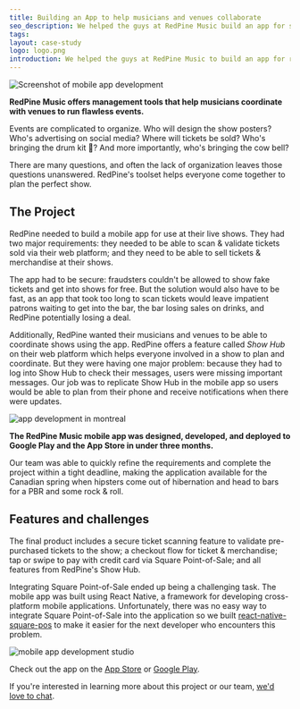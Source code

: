 ```yaml
---
title: Building an App to help musicians and venues collaborate
seo_description: We helped the guys at RedPine Music build an app for selling and scanning tickets at their live shows. Swipe or tap to pay, and you're in the door!
tags:
layout: case-study
logo: logo.png
introduction: We helped the guys at RedPine Music to build an app for running their live shows. With the app, musicians can sell tickets & merchandise at their shows.  They can also scan & validate presold tickets to their shows.
---
```


![Screenshot of mobile app development](screenshot1.png)

__RedPine Music offers management tools that help musicians coordinate with venues to run flawless events.__

Events are complicated to organize. Who will design the show posters? Who's advertising on social media? Where will tickets be sold? Who's bringing the drum kit 🥁? And more importantly, who's bringing the cow bell?

There are many questions, and often the lack of organization leaves those questions unanswered. RedPine's toolset helps everyone come together to plan the perfect show.

## The Project

RedPine needed to build a mobile app for use at their live shows. They had two major requirements: they needed to be able to scan & validate tickets sold via their web platform; and they need to be able to sell tickets & merchandise at their shows. 

The app had to be secure: fraudsters couldn't be allowed to show fake tickets and get into shows for free.  But the solution would also have to be fast, as an app that took too long to scan tickets would leave impatient patrons waiting to get into the bar, the bar losing sales on drinks, and RedPine potentially losing a deal.

Additionally, RedPine wanted their musicians and venues to be able to coordinate shows using the app.  RedPine offers a feature called _Show Hub_ on their web platform which helps everyone involved in a show to plan and coordinate. But they were having one major problem: because they had to log into Show Hub to check their messages, users were missing important messages. Our job was to replicate Show Hub in the mobile app so users would be able to plan from their phone and receive notifications when there were updates.



![app development in montreal](screenshot2.png)


__The RedPine Music mobile app was designed, developed, and deployed to Google Play and the App Store in under three months.__

Our team was able to quickly refine the requirements and complete the project within a tight deadline, making the application available for the Canadian spring when hipsters come out of hibernation and head to bars for a PBR and some rock & roll.

## Features and challenges

The final product includes a secure ticket scanning feature to validate pre-purchased tickets to the show; a checkout flow for ticket & merchandise; tap or swipe to pay with credit card via Square Point-of-Sale; and all features from RedPine's Show Hub.

Integrating Square Point-of-Sale ended up being a challenging task. The mobile app was built using React Native, a framework for developing cross-platform mobile applications.  Unfortunately, there was no easy way to integrate Square Point-of-Sale into the application so we built [react-native-square-pos](/react-native-square-pos/) to make it easier for the next developer who encounters this problem.

![mobile app development studio](screenshot3.png)

Check out the app on the [App Store](https://itunes.apple.com/us/app/redpine/id1458779748?mt=8) or [Google Play](https://play.google.com/store/apps/details?id=com.redpinemusic.mobile&rdid=com.redpinemusic.mobile).

If you're interested in learning more about this project or our team, [we'd love to chat](/#get-in-touch).
